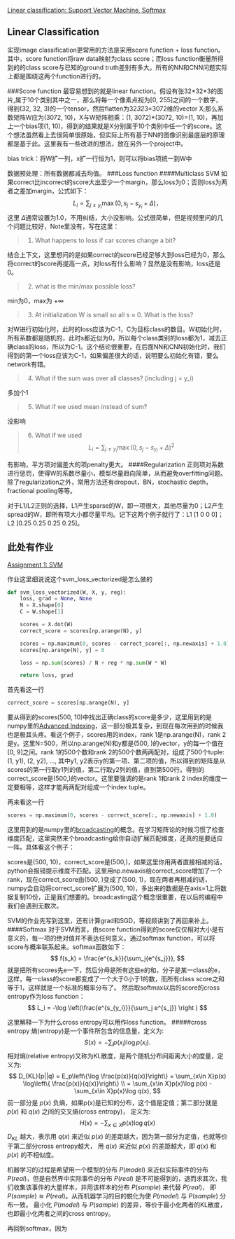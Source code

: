 [Linear classification: Support Vector Machine, Softmax](http://cs231n.github.io/linear-classify/)

Linear Classification
---
实现image classification更常用的方法是采用score function + loss function。其中，score function将raw data映射为class score；而loss function衡量所得到的的class score与已知的ground truth差别有多大。所有的NN和CNN问题实际上都是围绕这两个function进行的。

###Score function
最容易想到的就是linear function。假设有张32\*32\*3的图片,属于10个类别其中之一，那么将每一个像素点视为[0, 255]之间的一个数字，得到(32, 32, 3)的一个tensor，然后flatten为32*32*3=3072维的vector X;那么系数矩阵W应为(3072, 10)，X与W矩阵相乘：(1, 3072)\*(3072, 10)=(1, 10)，再加上一个bias项(1, 10)，得到的结果就是X分别属于10个类别中任一个的score。这个想法虽然看上去很简单很原始，但实际上所有基于NN的图像识别最底层的原理都是基于此。这里我有一些改进的想法，放在另外一个project中。

bias trick：将W扩一列，x扩一行恒为1，则可以将bias项统一到W中

数据预处理：所有数据都减去均值。
###Loss function
####Multiclass SVM
如果correct比incorrect的score大出至少一个margin，那么loss为0；否则loss为两者之差加margin，公式如下：
$$L_i = \sum_{j\neq y_i}\max(0, s_j - s_{y_i} + \Delta)，$$
这里 $\Delta$通常设置为1.0，不用纠结，大小没影响。公式很简单，但是视频里问的几个问题比较好，Note里没有，写在这里：
> 1.  What happens to loss if car scores change a bit?

结合上下文，这里想问的是如果correct的score已经足够大到loss已经为0，那么将correct的score再提高一点，对loss有什么影响？显然是没有影响，loss还是0。
> 2. what is the min/max possible loss?

min为0，max为 $+\infty$

> 3. At initialization W is small so all s ≈ 0. What is the loss?

对W进行初始化时，此时的loss应该为C-1，C为目标class的数目。W初始化时，所有系数都是随机的，此时s都近似为0，所以每个class类别的loss都为1，减去正确class的loss，所以为C-1。这个结论很重要，在后面NN和CNN初始化时，我们得到的第一个loss应该为C-1，如果偏差很大的话，说明要么初始化有错，要么network有错。

> 4. What if the sum was over all classes? (including j = y_i)

多加个1

> 5. What if we used mean instead of sum?

没影响

> 6. What if we used
$$L_i = \sum_{j\neq y_i}\max(0, s_j - s_{y_i} + \Delta)^2$$

有影响，平方项对偏差大的项penalty更大。
####Regularization
正则项对系数进行惩罚，使得W的系数尽量小，模型尽量趋向简单，从而避免overfitting问题。除了regularization之外，常用方法还有dropout，BN，stochastic depth，fractional pooling等等。

对于L1/L2正则的选择，L1产生sparse的W，即一项很大，其他尽量为0；L2产生spread的W，即所有项大小都尽量平均。记下这两个例子就行了：L1 [1 0 0 0]；L2 [0.25 0.25 0.25 0.25]。

此处有作业
---
[Assignment 1: SVM](https://github.com/FortiLeiZhang/cs231n/blob/master/code/cs231n/assignment1/svm.ipynb)

作业这里细说说这个svm_loss_vectorized是怎么做的
```python
def svm_loss_vectorized(W, X, y, reg):
    loss, grad = None, None
    N = X.shape[0]
    C = W.shape[1]

    scores = X.dot(W)
    correct_score = scores[np.arange(N), y]

    scores = np.maximum(0, scores - correct_score[:, np.newaxis] + 1.0)
    scores[np.arange(N), y] = 0

    loss = np.sum(scores) / N + reg * np.sum(W * W)

    return loss, grad
```
首先看这一行
```python
correct_score = scores[np.arange(N), y]
```
要从得到的scores(500, 10)中找出正确class的score是多少，这里用到的是numpy里的[Advanced Indexing](https://docs.scipy.org/doc/numpy-1.13.0/reference/arrays.indexing.html)，这一部分极其复杂，到现在每次用到的时候我也是极其头疼。看这个例子，scores用的index，rank 1是np.arange(N)，rank 2是y。这里N=500，所以np.arange(N)和y都是(500, )的vector，y的每一个值在[0, 9]之间。rank 1的500个数和rank 2的500个数两两配对，组成了500个tuple:(1, y1), (2, y2), ..., 其中y1, y2表示y的第一项、第二项的值，所以得到的矩阵是从scores的第一行取y1列的值，第二行取y2列的值，直到第500行。得到的correct_score是(500,)的vector。这里要强调的是rank 1和rank 2 index的维度一定要相等，这样才能两两配对组成一个index tuple。

再来看这一行
```python
scores = np.maximum(0, scores - correct_score[:, np.newaxis] + 1.0)
```
这里用到的是numpy里的[broadcasting](https://docs.scipy.org/doc/numpy/user/basics.broadcasting.html)的概念。在学习矩阵论的时候习惯了检查维度匹配，这里突然来个broadcasting给你自动扩展匹配维度，还真的是要适应一阵。具体看这个例子：

scores是(500, 10)，correct_score是(500,)，如果这里你用两者直接相减的话，python会报错提示维度不匹配。这里用np.newaxis给correct_score增加了一个rank，现在correct_score由(500, )变成了(500, 1)，现在两者再相减的话，numpy会自动将correct_score扩展为(500, 10)，多出来的数据是在axis=1上将数据复制10份，正是我们想要的。broadcasting这个概念很重要，在以后的编程中我们会遇到无数次。

SVM的作业先写到这里，还有计算grad和SGD，等视频讲到了再回来补上。
####Softmax
对于SVM而言，由score function得到的score仅仅相对大小是有意义的，每一项的绝对值并不表达任何意义。通过softmax function，可以将score与概率联系起来。softmax函数如下：
$$
f(s_k) = \frac{e^{s_k}}{\sum_j{e^{s_j}}},
$$
就是把所有scores先e一下，然后分母是所有这些e的和，分子是某一class的e，这样，每一class的score都变成了一个大于0小于1的数，而所有class score之和等于1，这样就是一个标准的概率分布了。
然后取softmax以后的score的cross entropy作为loss function：
$$
L_i = -\log \left(\frac{e^{s_{y_i}}}{\sum_j e^{s_j}} \right )
$$

这里解释一下为什么cross entropy可以用作loss function。
#####cross entropy
熵(entropy)是一个事件所包含的信息量，定义为:
$$
S(x) = -\sum_i{p(x_i)\log{p(x_i)}}.
$$
相对熵(relative entropy)又称为KL散度，是两个随机分布间距离大小的度量，定义为:
$$
D_{KL}(p||q) = E_p\left\{\log \frac{p(x)}{q(x)}\right\} = \sum_{x\in X}p(x) \log\left\{ \frac{p(x)}{q(x)}\right\} \\
= \sum_{x\in X}p(x)\log p(x) - \sum_{x\in X}p(x)\log q(x),
$$
前一部分是 $p(x)$ 负熵，如果p(x)是已知的分布，这个值是定值；第二部分就是 $p(x)$ 和 $q(x)$ 之间的交叉熵(cross entropy)， 定义为:
$$
H(x) = - \sum_{x\in X}p(x)\log q(x)
$$
$D_{KL}$ 越大，表示用 $q(x)$ 来近似 $p(x)$ 的差距越大，因为第一部分为定值，也就等价于第二部分cross entropy越大， 用 $q(x)$ 来近似 $p(x)$ 的差距越大，即
$q(x)$ 和 $p(x)$ 的不相似度。

机器学习的过程是希望用一个模型的分布 $P(model)$ 来近似实际事件的分布 $P(real)$，但是自然界中实际事件的分布 $P(real)$ 是不可能得到的，退而求其次，我们收集该事件的大量样本，并用该样本的分布 $P(sample)$ 来代替 $P(real)$， 即 $P(sample) \cong P(real)$。从而机器学习的目的蜕化为使 $P(model)$ 与 $P(sample)$ 分布一致。 最小化  $P(model)$ 与 $P(sample)$ 的差异，等价于最小化两者的KL散度，也即最小化两者之间的cross entropy。

再回到softmax，因为
